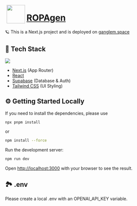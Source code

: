 <p>
 <img src="../ropa-gen/public/star.svg" width="60" align="left" hspace="5">
 <p>
   <h1><a href="https://ganglem.space">ROPAgen</a></h1>
 </p>
</p>

🪐 This is a Next.js project and is deployed on [ganglem.space](https://ganglem.space)


## 🥞 Tech Stack

<p align="left">
<img src="https://skillicons.dev/icons?i=next,react,supabase,docker,ts,tailwind"/>
</p>

- [Next.js](https://nextjs.org/) (App Router)
- [React](https://react.dev/)
- [Supabase](https://supabase.com/) (Database & Auth)
- [Tailwind CSS](https://tailwindcss.com/) (UI Styling)



## ⚙️ Getting Started Locally

If you need to install the dependencies, please use 

```bash
npx pnpm install
```
or

```bash
npm install --force
```

Run the development server:

```bash
npm run dev
```

Open [http://localhost:3000](http://localhost:3000) with your browser to see the result.

## 🏞️ .env
Please create a local .env with an OPENAI_API_KEY variable.

